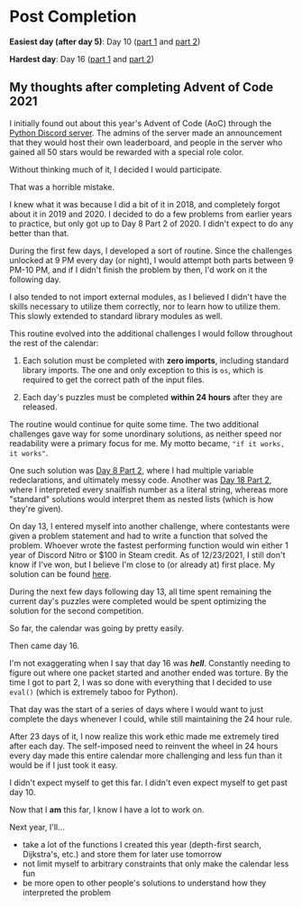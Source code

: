 # Post Completion

**Easiest day (after day 5)**: Day 10 ([part 1](https://github.com/TriG-Tbh/Advent-of-Code-2021/blob/main/solutions/Day%2010%20Part%201.py) and [part 2](https://github.com/TriG-Tbh/Advent-of-Code-2021/blob/main/solutions/Day%2010%20Part%202.py))

**Hardest day**: Day 16 ([part 1](https://github.com/TriG-Tbh/Advent-of-Code-2021/blob/main/solutions/Day%2016%20Part%201.py) and [part 2](https://github.com/TriG-Tbh/Advent-of-Code-2021/blob/main/solutions/Day%2016%20Part%202.py))

## My thoughts after completing Advent of Code 2021

I initially found out about this year's Advent of Code (AoC) through the [Python Discord server](https://discord.gg/python). The admins of the server made an announcement that they would host their own leaderboard, and people in the server who gained all 50 stars would be rewarded with a special role color.

Without thinking much of it, I decided I would participate.

That was a horrible mistake.

I knew what it was because I did a bit of it in 2018, and completely forgot about it in 2019 and 2020. I decided to do a few problems from earlier years to practice, but only got up to Day 8 Part 2 of 2020. I didn't expect to do any better than that.

During the first few days, I developed a sort of routine. Since the challenges unlocked at 9 PM every day (or night), I would attempt both parts between 9 PM-10 PM, and if I didn't finish the problem by then, I'd work on it the following day.

I also tended to not import external modules, as I believed I didn't have the skills necessary to utilize them correctly, nor to learn how to utilize them. This slowly extended to standard library modules as well.

This routine evolved into the additional challenges I would follow throughout the rest of the calendar:

1. Each solution must be completed with **zero imports**, including standard library imports. The one and only exception to this is `os`, which is required to get the correct path of the input files.

2. Each day's puzzles must be completed **within 24 hours** after they are released.

The routine would continue for quite some time. The two additional challenges gave way for some unordinary solutions, as neither speed nor readability were a primary focus for me. My motto became, `"if it works, it works"`.

One such solution was [Day 8 Part 2](https://github.com/TriG-Tbh/Advent-of-Code-2021/blob/main/solutions/Day%208%20Part%202.py), where I had multiple variable redeclarations, and ultimately messy code. Another was [Day 18 Part 2](https://github.com/TriG-Tbh/Advent-of-Code-2021/blob/main/solutions/Day%2018%20Part%202.py), where I interpreted every snailfish number as a literal string, whereas more "standard" solutions would interpret them as nested lists (which is how they're given).

On day 13, I entered myself into another challenge, where contestants were given a problem statement and had to write a function that solved the problem. Whoever wrote the fastest performing function would win either 1 year of Discord Nitro or $100 in Steam credit. As of 12/23/2021, I still don't know if I've won, but I believe I'm close to (or already at) first place. My solution can be found [here](https://github.com/TriG-Tbh/Advent-of-Code-2021/blob/main/bonus/snowman.py).

During the next few days following day 13, all time spent remaining the current day's puzzles were completed would be spent optimizing the solution for the second competition.

So far, the calendar was going by pretty easily.

Then came day 16.

I'm not exaggerating when I say that day 16 was **_hell_**. Constantly needing to figure out where one packet started and another ended was torture. By the time I got to part 2, I was so done with everything that I decided to use `eval()` (which is extremely taboo for Python).

That day was the start of a series of days where I would want to just complete the days whenever I could, while still maintaining the 24 hour rule.

After 23 days of it, I now realize this work ethic made me extremely tired after each day. The self-imposed need to reinvent the wheel in 24 hours every day made this entire calendar more challenging and less fun than it would be if I just took it easy.

I didn't expect myself to get this far. I didn't even expect myself to get past day 10.

Now that I **am** this far, I know I have a lot to work on.

Next year, I'll...

- take a lot of the functions I created this year (depth-first search, Dijkstra's, etc.) and store them for later use tomorrow
- not limit myself to arbitrary constraints that only make the calendar less fun
- be more open to other people's solutions to understand how they interpreted the problem
